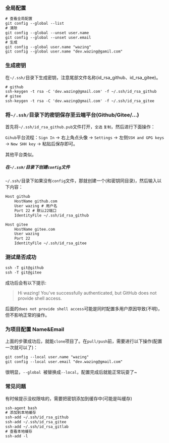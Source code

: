 ### 全局配置

```xml
# 查看全局配置
git config --global --list
# 清除
git config --global --unset user.name
git config --global --unset user.email
# 生成
git config --global user.name "wazing"
git config --global user.name "dev.wazing@gamil.com"
```

### 生成密钥

在`~/.ssh/`目录下生成密钥，注意尾部文件名称(id_rsa_github、id_rsa_gitee)。

```xml
# github
ssh-keygen -t rsa -C 'dev.wazing@gmail.com' -f ~/.ssh/id_rsa_github
# gitee
ssh-keygen -t rsa -C 'dev.wazing@gmail.com' -f ~/.ssh/id_rsa_gitee
```

### 将`~/.ssh/`目录下的密钥保存至云端平台(Github/Gitee/...)

首先将`~/.ssh/id_rsa_github.pub`文件打开，`全选` `复制`，然后进行下面操作：

`Gihub`平台流程：`Sign In` -> 右上角点头像 -> `Settings` -> 左侧`SSH and GPG keys` -> `New SHH key` -> 粘贴后保存即可。

其他平台类似。

##### 在`~/.ssh/`目录下创建`config`文件

`~/.ssh/`目录下如果没有`config`文件，那就创建一个(和密钥同目录)，然后输入以下内容：

```xml
Host github
    HostName github.com
    User wazing # 用户名
	Port 22 # 默认22端口
    IdentityFile ~/.ssh/id_rsa_github

Host gitee
    HostName gitee.com
    User wazing
	Port 22
    IdentityFile ~/.ssh/id_rsa_gitee
```

### 测试是否成功

```xml
ssh -T git@github
ssh -T git@gitee
```

成功后会有以下提示:

> Hi wazing! You've successfully authenticated, but GitHub does not provide shell access.

后面的`does not provide shell access`可能是同时配置多用户原因导致(不明)，但不影响正常的操作。

 ### 为项目配置 Name&Email

上面的步骤成功后，就能`clone`项目了。在`pull/push`前，需要进行以下操作(配置一次就可以了)：

```xml
git config --local user.name "wazing"
git config --local user.email "dev.wazing@gmail.com"
```

很明显，`--global `被替换成`--local`，配置完成后就能正常玩耍了~

### 常见问题

有时候提示没权限啥的，需要把密钥添加到缓存中(可能是叫缓存)

```xml
ssh-agent bash
# 添加到本地缓存
ssh-add ~/.ssh/id_rsa_github
ssh-add ~/.ssh/id_rsa_gitee
ssh-add ~/.ssh/id_rsa_gitlab
# 查看本地缓存
ssh-add -l
```

